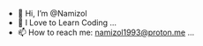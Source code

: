 - 👋 Hi, I’m @Namizol
- 💞️ I Love to Learn Coding ...
- 📫 How to reach me: namizol1993@proton.me ...

<!---
Namizol/Namizol is a ✨ special ✨ repository because its `README.md` (this file) appears on your GitHub profile.
You can click the Preview link to take a look at your changes.
--->
